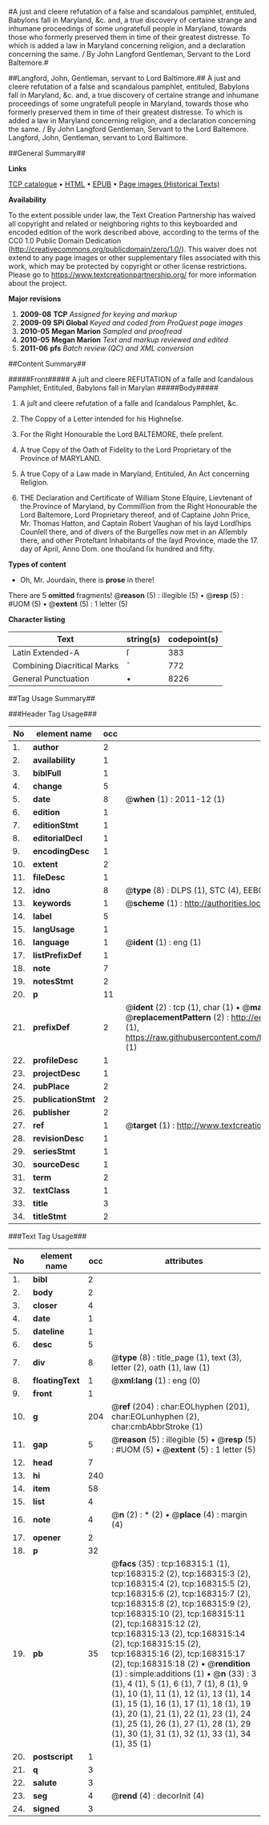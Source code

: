 #A just and cleere refutation of a false and scandalous pamphlet, entituled, Babylons fall in Maryland, &c. and, a true discovery of certaine strange and inhumane proceedings of some ungratefull people in Maryland, towards those who formerly preserved them in time of their greatest distresse. To which is added a law in Maryland concerning religion, and a declaration concerning the same. / By John Langford Gentleman, Servant to the Lord Baltemore.#

##Langford, John, Gentleman, servant to Lord Baltimore.##
A just and cleere refutation of a false and scandalous pamphlet, entituled, Babylons fall in Maryland, &c. and, a true discovery of certaine strange and inhumane proceedings of some ungratefull people in Maryland, towards those who formerly preserved them in time of their greatest distresse. To which is added a law in Maryland concerning religion, and a declaration concerning the same. / By John Langford Gentleman, Servant to the Lord Baltemore.
Langford, John, Gentleman, servant to Lord Baltimore.

##General Summary##

**Links**

[TCP catalogue](http://www.ota.ox.ac.uk/tcp/)  • 
[HTML](http://tei.it.ox.ac.uk/tcp/Texts-HTML/free/A87/A87444.html)  • 
[EPUB](http://tei.it.ox.ac.uk/tcp/Texts-EPUB/free/A87/A87444.epub) • 
[Page images (Historical Texts)](https://historicaltexts.jisc.ac.uk/eebo-99860112e)

**Availability**

To the extent possible under law, the Text Creation Partnership has waived all copyright and related or neighboring rights to this keyboarded and encoded edition of the work described above, according to the terms of the CC0 1.0 Public Domain Dedication (http://creativecommons.org/publicdomain/zero/1.0/). This waiver does not extend to any page images or other supplementary files associated with this work, which may be protected by copyright or other license restrictions. Please go to https://www.textcreationpartnership.org/ for more information about the project.

**Major revisions**

1. __2009-08__ __TCP__ *Assigned for keying and markup*
1. __2009-09__ __SPi Global__ *Keyed and coded from ProQuest page images*
1. __2010-05__ __Megan Marion__ *Sampled and proofread*
1. __2010-05__ __Megan Marion__ *Text and markup reviewed and edited*
1. __2011-06__ __pfs__ *Batch review (QC) and XML conversion*

##Content Summary##

#####Front#####
A juſt and cleere REFUTATION of a falſe and ſcandalous Pamphlet, Entituled, Babylons fall in Marylan
#####Body#####

1. A juſt and cleere refutation of a falſe and ſcandalous Pamphlet, &c.

1. The Coppy of a Letter intended for his Highneſse.

1. For the Right Honourable the Lord BALTEMORE, theſe preſent.

1. A true Copy of the Oath of Fidelity to the Lord Proprietary of the Province of MARYLAND.

1. A true Copy of a Law made in Maryland, Entituled, An Act concerning Religion.

1. THE Declaration and Certificate of William Stone Eſquire, Lievtenant of the Province of Maryland, by Commiſſion from the Right Honourable the Lord Baltemore, Lord Proprietary thereof, and of Captaine John Price, Mr. Thomas Hatton, and Captain Robert Vaughan of his ſayd Lordſhips Counſell there, and of divers of the Burgeſſes now met in an Aſſembly there, and other Proteſtant Inhabitants of the ſayd Province, made the 17. day of April, Anno Dom. one thouſand ſix hundred and fifty.

**Types of content**

  * Oh, Mr. Jourdain, there is **prose** in there!

There are 5 **omitted** fragments! 
 @__reason__ (5) : illegible (5)  •  @__resp__ (5) : #UOM (5)  •  @__extent__ (5) : 1 letter (5)

**Character listing**


|Text|string(s)|codepoint(s)|
|---|---|---|
|Latin Extended-A|ſ|383|
|Combining             Diacritical Marks|̄|772|
|General Punctuation|•|8226|

##Tag Usage Summary##

###Header Tag Usage###

|No|element name|occ|attributes|
|---|---|---|---|
|1.|__author__|2||
|2.|__availability__|1||
|3.|__biblFull__|1||
|4.|__change__|5||
|5.|__date__|8| @__when__ (1) : 2011-12 (1)|
|6.|__edition__|1||
|7.|__editionStmt__|1||
|8.|__editorialDecl__|1||
|9.|__encodingDesc__|1||
|10.|__extent__|2||
|11.|__fileDesc__|1||
|12.|__idno__|8| @__type__ (8) : DLPS (1), STC (4), EEBO-CITATION (1), PROQUEST (1), VID (1)|
|13.|__keywords__|1| @__scheme__ (1) : http://authorities.loc.gov/ (1)|
|14.|__label__|5||
|15.|__langUsage__|1||
|16.|__language__|1| @__ident__ (1) : eng (1)|
|17.|__listPrefixDef__|1||
|18.|__note__|7||
|19.|__notesStmt__|2||
|20.|__p__|11||
|21.|__prefixDef__|2| @__ident__ (2) : tcp (1), char (1)  •  @__matchPattern__ (2) : ([0-9\-]+):([0-9IVX]+) (1), (.+) (1)  •  @__replacementPattern__ (2) : http://eebo.chadwyck.com/downloadtiff?vid=$1&page=$2 (1), https://raw.githubusercontent.com/textcreationpartnership/Texts/master/tcpchars.xml#$1 (1)|
|22.|__profileDesc__|1||
|23.|__projectDesc__|1||
|24.|__pubPlace__|2||
|25.|__publicationStmt__|2||
|26.|__publisher__|2||
|27.|__ref__|1| @__target__ (1) : http://www.textcreationpartnership.org/docs/. (1)|
|28.|__revisionDesc__|1||
|29.|__seriesStmt__|1||
|30.|__sourceDesc__|1||
|31.|__term__|2||
|32.|__textClass__|1||
|33.|__title__|3||
|34.|__titleStmt__|2||


###Text Tag Usage###

|No|element name|occ|attributes|
|---|---|---|---|
|1.|__bibl__|2||
|2.|__body__|2||
|3.|__closer__|4||
|4.|__date__|1||
|5.|__dateline__|1||
|6.|__desc__|5||
|7.|__div__|8| @__type__ (8) : title_page (1), text (3), letter (2), oath (1), law (1)|
|8.|__floatingText__|1| @__xml:lang__ (1) : eng (0)|
|9.|__front__|1||
|10.|__g__|204| @__ref__ (204) : char:EOLhyphen (201), char:EOLunhyphen (2), char:cmbAbbrStroke (1)|
|11.|__gap__|5| @__reason__ (5) : illegible (5)  •  @__resp__ (5) : #UOM (5)  •  @__extent__ (5) : 1 letter (5)|
|12.|__head__|7||
|13.|__hi__|240||
|14.|__item__|58||
|15.|__list__|4||
|16.|__note__|4| @__n__ (2) : * (2)  •  @__place__ (4) : margin (4)|
|17.|__opener__|2||
|18.|__p__|32||
|19.|__pb__|35| @__facs__ (35) : tcp:168315:1 (1), tcp:168315:2 (2), tcp:168315:3 (2), tcp:168315:4 (2), tcp:168315:5 (2), tcp:168315:6 (2), tcp:168315:7 (2), tcp:168315:8 (2), tcp:168315:9 (2), tcp:168315:10 (2), tcp:168315:11 (2), tcp:168315:12 (2), tcp:168315:13 (2), tcp:168315:14 (2), tcp:168315:15 (2), tcp:168315:16 (2), tcp:168315:17 (2), tcp:168315:18 (2)  •  @__rendition__ (1) : simple:additions (1)  •  @__n__ (33) : 3 (1), 4 (1), 5 (1), 6 (1), 7 (1), 8 (1), 9 (1), 10 (1), 11 (1), 12 (1), 13 (1), 14 (1), 15 (1), 16 (1), 17 (1), 18 (1), 19 (1), 20 (1), 21 (1), 22 (1), 23 (1), 24 (1), 25 (1), 26 (1), 27 (1), 28 (1), 29 (1), 30 (1), 31 (1), 32 (1), 33 (1), 34 (1), 35 (1)|
|20.|__postscript__|1||
|21.|__q__|3||
|22.|__salute__|3||
|23.|__seg__|4| @__rend__ (4) : decorInit (4)|
|24.|__signed__|3||

